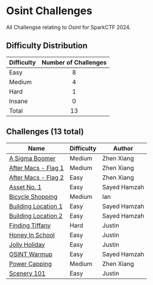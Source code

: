 # Osint Challenges

All Challengse relating to *Osint* for SparkCTF 2024.

## Difficulty Distribution

| Difficulty | Number of Challenges |
| ---------- |:--------------------:|
| Easy | 8 |
| Medium | 4 |
| Hard | 1 |
| Insane | 0 |
| Total | 13 |

## Challenges (13 total)

| Name | Difficulty | Author |
| ---- | ---------- | ------ |
| [A Sigma Boomer](./ASigmaBoomer) | Medium | Zhen Xiang |
| [After Macs - Flag 1](./AfterMacs1) | Medium | Zhen Xiang |
| [After Macs - Flag 2](./AfterMacs2) | Easy | Zhen Xiang |
| [Asset No. 1](./osint_assetno_1) | Easy | Sayed Hamzah |
| [Bicycle Shopping](./bicycle_shopping) | Medium | Ian |
| [Building Location 1](./osint_buildloc_1) | Easy | Sayed Hamzah |
| [Building Location 2](./osint_buildloc_2) | Easy | Sayed Hamzah |
| [Finding Tiffany](./FindingTiffany) | Hard | Justin |
| [Honey In School](./HoneyInSchool) | Easy | Justin |
| [Jolly Holiday](./JollyHoliday) | Easy | Justin |
| [OSINT Warmup](./osing_warmup) | Easy | Sayed Hamzah |
| [Power Capping](./PowerCapping) | Medium | Zhen Xiang |
| [Scenery 101](./Scenery_101) | Easy | Justin |
